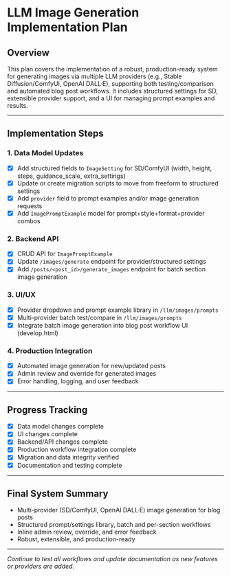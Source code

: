 # LLM Image Generation Implementation Plan

## Overview
This plan covers the implementation of a robust, production-ready system for generating images via multiple LLM providers (e.g., Stable Diffusion/ComfyUI, OpenAI DALL·E), supporting both testing/comparison and automated blog post workflows. It includes structured settings for SD, extensible provider support, and a UI for managing prompt examples and results.

---

## Implementation Steps

### 1. Data Model Updates
- [x] Add structured fields to `ImageSetting` for SD/ComfyUI (width, height, steps, guidance_scale, extra_settings)
- [x] Update or create migration scripts to move from freeform to structured settings
- [x] Add `provider` field to prompt examples and/or image generation requests
- [x] Add `ImagePromptExample` model for prompt+style+format+provider combos

### 2. Backend API
- [x] CRUD API for `ImagePromptExample`
- [x] Update `/images/generate` endpoint for provider/structured settings
- [x] Add `/posts/<post_id>/generate_images` endpoint for batch section image generation

### 3. UI/UX
- [x] Provider dropdown and prompt example library in `/llm/images/prompts`
- [x] Multi-provider batch test/compare in `/llm/images/prompts`
- [x] Integrate batch image generation into blog post workflow UI (develop.html)

### 4. Production Integration
- [x] Automated image generation for new/updated posts
- [x] Admin review and override for generated images
- [x] Error handling, logging, and user feedback

---

## Progress Tracking
- [x] Data model changes complete
- [x] UI changes complete
- [x] Backend/API changes complete
- [x] Production workflow integration complete
- [x] Migration and data integrity verified
- [x] Documentation and testing complete

---

## Final System Summary
- Multi-provider (SD/ComfyUI, OpenAI DALL·E) image generation for blog posts
- Structured prompt/settings library, batch and per-section workflows
- Inline admin review, override, and error feedback
- Robust, extensible, and production-ready

---

_Continue to test all workflows and update documentation as new features or providers are added._ 